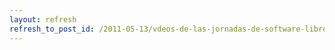 ```yaml
---
layout: refresh
refresh_to_post_id: /2011-05-13/vdeos-de-las-jornadas-de-software-libre-de-ciudad-real-15-al-18-de-marzo-de-2011.html
---
```

